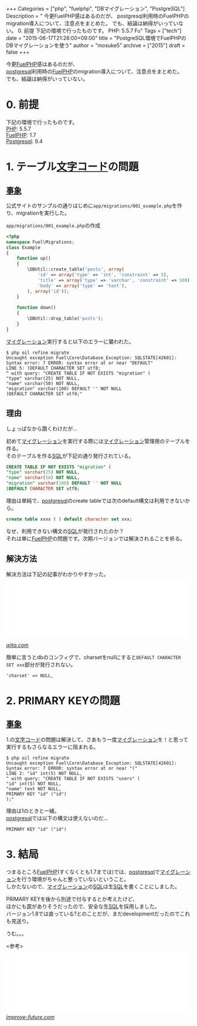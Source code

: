 +++
Categories = ["php", "fuelphp", "DBマイグレーション", "PostgreSQL"]
Description = " 今更FuelPHP感はあるのだが、 postgresql利用時のFuelPHPのmigration導入について、注意点をまとめた。 でも、結論は納得がいっていない。  0. 前提  下記の環境で行ったものです。 PHP: 5.5.7 Fu"
Tags = ["tech"]
date = "2015-06-17T21:28:00+09:00"
title = "PostgreSQL環境でFuelPHPのDBマイグレーションを使う"
author = "mosuke5"
archive = ["2015"]
draft = false
+++

<body>
<p>今更<a class="keyword" href="http://d.hatena.ne.jp/keyword/FuelPHP">FuelPHP</a>感はあるのだが、<br>
<a class="keyword" href="http://d.hatena.ne.jp/keyword/postgresql">postgresql</a>利用時の<a class="keyword" href="http://d.hatena.ne.jp/keyword/FuelPHP">FuelPHP</a>のmigration導入について、注意点をまとめた。<br>
でも、結論は納得がいっていない。</p>

<h1>0. 前提</h1>

<p>下記の環境で行ったものです。<br>
<a class="keyword" href="http://d.hatena.ne.jp/keyword/PHP">PHP</a>: 5.5.7<br>
<a class="keyword" href="http://d.hatena.ne.jp/keyword/FuelPHP">FuelPHP</a>: 1.7<br>
<a class="keyword" href="http://d.hatena.ne.jp/keyword/Postgresql">Postgresql</a>: 9.4</p>

<h1>1. テーブル<a class="keyword" href="http://d.hatena.ne.jp/keyword/%CA%B8%BB%FA%A5%B3%A1%BC%A5%C9">文字コード</a>の問題</h1>

<h2><a class="keyword" href="http://d.hatena.ne.jp/keyword/%BB%F6%BE%DD">事象</a></h2>

<p>公式サイトのサンプルの通りはじめに<code>app/migrations/001_example.php</code>を作り、migrationを実行した。</p>

<p><code>app/migrations/001_example.php</code>の作成</p>

```php
<?php
namespace Fuel\Migrations;
class Example
{
    function up()
    {
        \DBUtil::create_table('posts', array(
            'id' => array('type' => 'int', 'constraint' => 5),
            'title' => array('type' => 'varchar', 'constraint' => 100),
            'body' => array('type' => 'text'),
        ), array('id'));
    }
    
    function down()
    {
        \DBUtil::drop_table('posts');
    }
}
```


<p><a class="keyword" href="http://d.hatena.ne.jp/keyword/%A5%DE%A5%A4%A5%B0%A5%EC%A1%BC%A5%B7%A5%E7%A5%F3">マイグレーション</a>実行すると以下のエラーに襲われた。</p>

```
$ php oil refine migrate
Uncaught exception Fuel\Core\Database_Exception: SQLSTATE[42601]: Syntax error: 7 ERROR: syntax error at or near "DEFAULT"
LINE 5: )DEFAULT CHARACTER SET utf8;
^ with query: "CREATE TABLE IF NOT EXISTS "migration" (
"type" varchar(25) NOT NULL,
"name" varchar(50) NOT NULL,
"migration" varchar(100) DEFAULT '' NOT NULL
)DEFAULT CHARACTER SET utf8;" 
```


<h2>理由</h2>

<p>しょっぱなから躓くわけだが…</p>

<p>初めて<a class="keyword" href="http://d.hatena.ne.jp/keyword/%A5%DE%A5%A4%A5%B0%A5%EC%A1%BC%A5%B7%A5%E7%A5%F3">マイグレーション</a>を実行する際には<a class="keyword" href="http://d.hatena.ne.jp/keyword/%A5%DE%A5%A4%A5%B0%A5%EC%A1%BC%A5%B7%A5%E7%A5%F3">マイグレーション</a>管理用のテーブルを作る。<br>
そのテーブルを作る<a class="keyword" href="http://d.hatena.ne.jp/keyword/SQL">SQL</a>が下記の通り発行されている。</p>

```sql
CREATE TABLE IF NOT EXISTS "migration" (
"type" varchar(25) NOT NULL,
"name" varchar(50) NOT NULL,
"migration" varchar(100) DEFAULT '' NOT NULL
)DEFAULT CHARACTER SET utf8;
```


<p>理由は単純で、<a class="keyword" href="http://d.hatena.ne.jp/keyword/postgresql">postgresql</a>のcreate tableでは次のdefault構文は利用できないから。</p>

```sql
create table xxxx ( ) default character set xxx;
```


<p>なぜ、利用できない構文の<a class="keyword" href="http://d.hatena.ne.jp/keyword/SQL">SQL</a>が発行されたのか？<br>
それは単に<a class="keyword" href="http://d.hatena.ne.jp/keyword/FuelPHP">FuelPHP</a>の問題です。次期バージョンでは解決されることを祈る。</p>

<h2>解決方法</h2>

<p>解決方法は下記の記事がわかりやすかった。
<iframe src="//hatenablog-parts.com/embed?url=http%3A%2F%2Fqiita.com%2Fhirobow%2Fitems%2F8c2c379b33f0040480b7" title="FuelPHP で PDOによるPostgreSQL接続の罠 - Qiita" class="embed-card embed-webcard" scrolling="no" frameborder="0" style="display: block; width: 100%; height: 155px; max-width: 500px; margin: 10px 0px;"><a href="http://qiita.com/hirobow/items/8c2c379b33f0040480b7">FuelPHP で PDOによるPostgreSQL接続の罠 - Qiita</a></iframe><cite class="hatena-citation"><a href="http://qiita.com/hirobow/items/8c2c379b33f0040480b7">qiita.com</a></cite></p>

<p>簡単に言うとdbのコンフィグで、charsetをnullにすると<code>DEFAULT CHARACTER SET xxx</code>部分が発行されない。</p>

```
'charset' => NULL, 
```


<h1>2. PRIMARY KEYの問題</h1>

<h2><a class="keyword" href="http://d.hatena.ne.jp/keyword/%BB%F6%BE%DD">事象</a></h2>

<p>1.の<a class="keyword" href="http://d.hatena.ne.jp/keyword/%CA%B8%BB%FA%A5%B3%A1%BC%A5%C9">文字コード</a>の問題は解決して、さあもう一度<a class="keyword" href="http://d.hatena.ne.jp/keyword/%A5%DE%A5%A4%A5%B0%A5%EC%A1%BC%A5%B7%A5%E7%A5%F3">マイグレーション</a>を！と思って実行するもさらなるエラーに阻まれる。</p>

```
$ php oil refine migrate
Uncaught exception Fuel\Core\Database_Exception: SQLSTATE[42601]: Syntax error: 7 ERROR: syntax error at or near "("
LINE 2: "id" int(5) NOT NULL,
^ with query: "CREATE TABLE IF NOT EXISTS "users" (
"id" int(5) NOT NULL,
"name" text NOT NULL,
PRIMARY KEY "id" ("id")
);" 
```


<p>理由は1のときと一緒。<br>
<a class="keyword" href="http://d.hatena.ne.jp/keyword/postgresql">postgresql</a>では以下の構文は使えないのだ…</p>

```
PRIMARY KEY "id" ("id") 
```


<h1>3. 結局</h1>

<p>つまるところ<a class="keyword" href="http://d.hatena.ne.jp/keyword/FuelPHP">FuelPHP</a>(すくなくとも1.7までは)では、<a class="keyword" href="http://d.hatena.ne.jp/keyword/postgresql">postgresql</a>で<a class="keyword" href="http://d.hatena.ne.jp/keyword/%A5%DE%A5%A4%A5%B0%A5%EC%A1%BC%A5%B7%A5%E7%A5%F3">マイグレーション</a>を行う環境がちゃんと整っていないということ。<br>
しかたないので、<a class="keyword" href="http://d.hatena.ne.jp/keyword/%A5%DE%A5%A4%A5%B0%A5%EC%A1%BC%A5%B7%A5%E7%A5%F3">マイグレーション</a>の<a class="keyword" href="http://d.hatena.ne.jp/keyword/SQL">SQL</a>は生<a class="keyword" href="http://d.hatena.ne.jp/keyword/SQL">SQL</a>を書くことにしました。</p>

<p>PRIMARY KEYを後から別途で付与するとか考えたけど、<br>
ほかにも罠がありそうだったので、安全な生<a class="keyword" href="http://d.hatena.ne.jp/keyword/SQL">SQL</a>を採用しました。<br>
バージョン1.8では直っている?とのことだが、まだdevelopmentだったのでこれも見送り。</p>

<p>うむ。。。</p>

<p>&lt;参考&gt;
<iframe src="//hatenablog-parts.com/embed?url=http%3A%2F%2Fimprove-future.com%2Favailable-dbms-in-fuelphp.html" title="FuelPHP で使用可能なデータベース" class="embed-card embed-webcard" scrolling="no" frameborder="0" style="display: block; width: 100%; height: 155px; max-width: 500px; margin: 10px 0px;"><a href="http://improve-future.com/available-dbms-in-fuelphp.html">FuelPHP で使用可能なデータベース</a></iframe><cite class="hatena-citation"><a href="http://improve-future.com/available-dbms-in-fuelphp.html">improve-future.com</a></cite></p>
</body>
